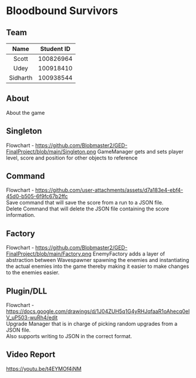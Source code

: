 # Bloodbound Survivors

## Team

| Name | Student ID |
| :-: | :-: |
| Scott | 100826964 |
| Udey | 100918410 |
| Sidharth | 100938544 |

## About

About the game

## Singleton
Flowchart - https://github.com/Blobmaster2/GED-FinalProject/blob/main/Singleton.png
GameManager gets and sets player level, score and position for other objects to reference

## Command
Flowchart - https://github.com/user-attachments/assets/d7a183e4-ebf4-45d0-b505-6f9fc67b2ffc  
Save command that will save the score from a run to a JSON file.  
Delete Command that will delete the JSON file containing the score information.

## Factory
Flowchart - https://github.com/Blobmaster2/GED-FinalProject/blob/main/Factory.png
EnemyFactory adds a layer of abstraction between Wavespawner spawning the enemies and instantiating the actual enemies into the game thereby making it easier to make changes to the enemies easier.

## Plugin/DLL

Flowchart - https://docs.google.com/drawings/d/1J04ZUH5q1G4yRHJqfaaR1oAhecq0elV_uP503-wuRh4/edit  
Upgrade Manager that is in charge of picking random upgrades from a JSON file.  
Also supports writing to JSON in the correct format.

## Video Report

https://youtu.be/t4EYMOf4jNM

